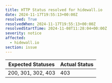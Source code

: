 ```yaml
---
title: HTTP Status resolved for hidewall.io
date: 2024-11-17T19:55:13+00:00Z
resolved: True
resolvedWhen: 2024-11-17T19:55:13+00:00Z
resolvedStartTime: 2024-11-08T11:28:04+00:00Z
severity: notice
affected:
  - hidewall.io
section: issue
---
```


| Expected Statuses | Actual Status  |
|-------------------|----------------|
| 200, 301, 302, 403 | 403 |
